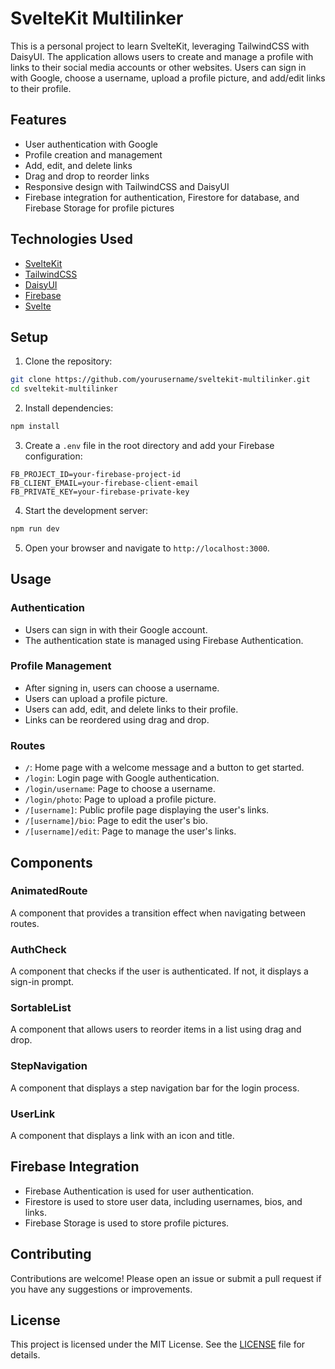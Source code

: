 # SvelteKit Multilinker

This is a personal project to learn SvelteKit, leveraging TailwindCSS with DaisyUI. The application allows users to create and manage a profile with links to their social media accounts or other websites. Users can sign in with Google, choose a username, upload a profile picture, and add/edit links to their profile.

## Features

- User authentication with Google
- Profile creation and management
- Add, edit, and delete links
- Drag and drop to reorder links
- Responsive design with TailwindCSS and DaisyUI
- Firebase integration for authentication, Firestore for database, and Firebase Storage for profile pictures

## Technologies Used

- [SvelteKit](https://kit.svelte.dev/)
- [TailwindCSS](https://tailwindcss.com/)
- [DaisyUI](https://daisyui.com/)
- [Firebase](https://firebase.google.com/)
- [Svelte](https://svelte.dev/)

## Setup

1. Clone the repository:

```bash
git clone https://github.com/yourusername/sveltekit-multilinker.git
cd sveltekit-multilinker
```

2. Install dependencies:

```bash
npm install
```

3. Create a `.env` file in the root directory and add your Firebase configuration:

```env
FB_PROJECT_ID=your-firebase-project-id
FB_CLIENT_EMAIL=your-firebase-client-email
FB_PRIVATE_KEY=your-firebase-private-key
```

4. Start the development server:

```bash
npm run dev
```

5. Open your browser and navigate to `http://localhost:3000`.

## Usage

### Authentication

- Users can sign in with their Google account.
- The authentication state is managed using Firebase Authentication.

### Profile Management

- After signing in, users can choose a username.
- Users can upload a profile picture.
- Users can add, edit, and delete links to their profile.
- Links can be reordered using drag and drop.

### Routes

- `/`: Home page with a welcome message and a button to get started.
- `/login`: Login page with Google authentication.
- `/login/username`: Page to choose a username.
- `/login/photo`: Page to upload a profile picture.
- `/[username]`: Public profile page displaying the user's links.
- `/[username]/bio`: Page to edit the user's bio.
- `/[username]/edit`: Page to manage the user's links.

## Components

### AnimatedRoute

A component that provides a transition effect when navigating between routes.

### AuthCheck

A component that checks if the user is authenticated. If not, it displays a sign-in prompt.

### SortableList

A component that allows users to reorder items in a list using drag and drop.

### StepNavigation

A component that displays a step navigation bar for the login process.

### UserLink

A component that displays a link with an icon and title.

## Firebase Integration

- Firebase Authentication is used for user authentication.
- Firestore is used to store user data, including usernames, bios, and links.
- Firebase Storage is used to store profile pictures.

## Contributing

Contributions are welcome! Please open an issue or submit a pull request if you have any suggestions or improvements.

## License

This project is licensed under the MIT License. See the [LICENSE](LICENSE) file for details.
